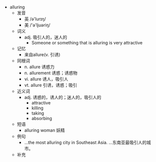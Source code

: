 - alluring
  - 发音
    - 英 /ə'lurɪŋ/
    - 美 /'ə'ljuəriŋ/
  - 词义
    - adj. 吸引人的，迷人的
      - Someone or something that is alluring is very attractive
  - 记忆
    - 来自allure(v. 引诱)
  - 同根词
    - n. allure 诱惑力
    - n. allurement 诱惑；诱惑物
    - vi. allure 诱人，吸引人
    - vt. allure 引诱，诱惑；吸引
  - 近义词
    - adj. 诱惑的，诱人的；迷人的，吸引人的
      - attractive
      - killing
      - taking
      - absorbing
  - 短语
    - alluring woman 妖精
  - 例句
    - ...the most alluring city in Southeast Asia. ...东南亚最吸引人的城市。
  - 补充